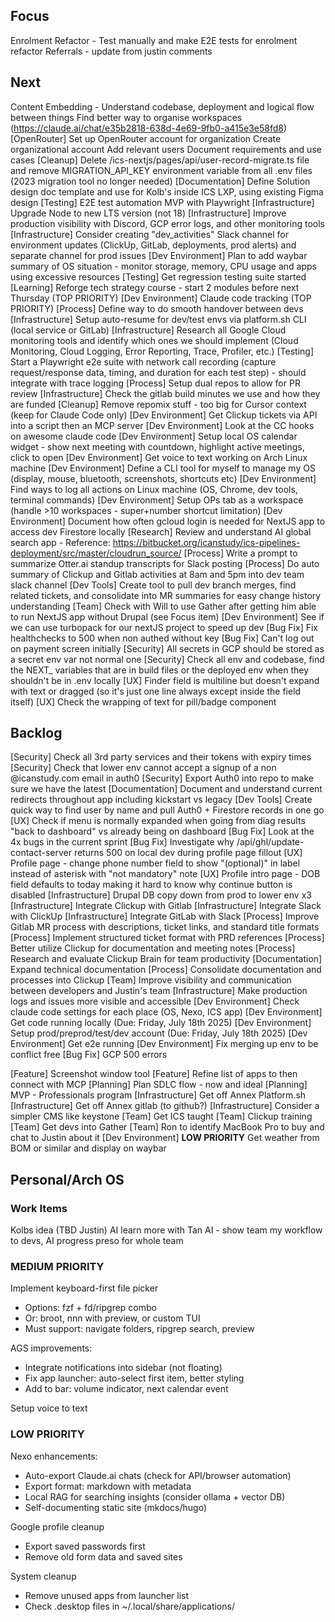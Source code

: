 ## Focus
Enrolment Refactor - Test manually and make E2E tests for enrolment refactor
Referrals - update from justin comments

## Next
Content Embedding - Understand codebase, deployment and logical flow between things
Find better way to organise workspaces (https://claude.ai/chat/e35b2818-638d-4e69-9fb0-a415e3e58fd8)
[OpenRouter] Set up OpenRouter account for organization
  Create organizational account
  Add relevant users
  Document requirements and use cases
[Cleanup] Delete /ics-nextjs/pages/api/user-record-migrate.ts file and remove MIGRATION_API_KEY environment variable from all .env files (2023 migration tool no longer needed)
[Documentation] Define Solution design doc template and use for Kolb's inside ICS LXP, using existing Figma design
[Testing] E2E test automation MVP with Playwright
[Infrastructure] Upgrade Node to new LTS version (not 18)
[Infrastructure] Improve production visibility with Discord, GCP error logs, and other monitoring tools
[Infrastructure] Consider creating "dev_activities" Slack channel for environment updates (ClickUp, GitLab, deployments, prod alerts) and separate channel for prod issues
[Dev Environment] Plan to add waybar summary of OS situation - monitor storage, memory, CPU usage and apps using excessive resources
[Testing] Get regression testing suite started
[Learning] Reforge tech strategy course - start 2 modules before next Thursday (TOP PRIORITY)
[Dev Environment] Claude code tracking (TOP PRIORITY)
[Process] Define way to do smooth handover between devs
[Infrastructure] Setup auto-resume for dev/test envs via platform.sh CLI (local service or GitLab)
[Infrastructure] Research all Google Cloud monitoring tools and identify which ones we should implement (Cloud Monitoring, Cloud Logging, Error Reporting, Trace, Profiler, etc.)
[Testing] Start a Playwright e2e suite with network call recording (capture request/response data, timing, and duration for each test step) - should integrate with trace logging
[Process] Setup dual repos to allow for PR review
[Infrastructure] Check the gitlab build minutes we use and how they are funded
[Cleanup] Remove repomix stuff - too big for Cursor context (keep for Claude Code only)
[Dev Environment] Get Clickup tickets via API into a script then an MCP server
[Dev Environment] Look at the CC hooks on awesome claude code
[Dev Environment] Setup local OS calendar widget - show next meeting with countdown, highlight active meetings, click to open
[Dev Environment] Get voice to text working on Arch Linux machine
[Dev Environment] Define a CLI tool for myself to manage my OS (display, mouse, bluetooth, screenshots, shortcuts etc)
[Dev Environment] Find ways to log all actions on Linux machine (OS, Chrome, dev tools, terminal commands)
[Dev Environment] Setup OPs tab as a workspace (handle >10 workspaces - super+number shortcut limitation)
[Dev Environment] Document how often gcloud login is needed for NextJS app to access dev Firestore locally
[Research] Review and understand AI global search app - Reference: https://bitbucket.org/icanstudy/ics-pipelines-deployment/src/master/cloudrun_source/
[Process] Write a prompt to summarize Otter.ai standup transcripts for Slack posting
[Process] Do auto summary of Clickup and Gitlab activities at 8am and 5pm into dev team slack channel
[Dev Tools] Create tool to pull dev branch merges, find related tickets, and consolidate into MR summaries for easy change history understanding
[Team] Check with Will to use Gather after getting him able to run NextJS app without Drupal (see Focus item)
[Dev Environment] See if we can use turbopack for our nextJS project to speed up dev
[Bug Fix] Fix healthchecks to 500 when non authed without key
[Bug Fix] Can't log out on payment screen initially
[Security] All secrets in GCP should be stored as a secret env var not normal one
[Security] Check all env and codebase, find the NEXT_ variables that are in build files or the deployed env when they shouldn't be in .env locally
[UX] Finder field is multiline but doesn't expand with text or dragged (so it's just one line always except inside the field itself)
[UX] Check the wrapping of text for pill/badge component

## Backlog

[Security] Check all 3rd party services and their tokens with expiry times
[Security] Check that lower env cannot accept a signup of a non @icanstudy.com email in auth0
[Security] Export Auth0 into repo to make sure we have the latest
[Documentation] Document and understand current redirects throughout app including kickstart vs legacy
[Dev Tools] Create quick way to find user by name and pull Auth0 + Firestore records in one go
[UX] Check if menu is normally expanded when going from diag results "back to dashboard" vs already being on dashboard
[Bug Fix] Look at the 4x bugs in the current sprint
[Bug Fix] Investigate why /api/ghl/update-contact-server returns 500 on local dev during profile page fillout
[UX] Profile page - change phone number field to show "(optional)" in label instead of asterisk with "not mandatory" note
[UX] Profile intro page - DOB field defaults to today making it hard to know why continue button is disabled
[Infrastructure] Drupal DB copy down from prod to lower env x3
[Infrastructure] Integrate Clickup with Gitlab
[Infrastructure] Integrate Slack with ClickUp
[Infrastructure] Integrate GitLab with Slack
[Process] Improve Gitlab MR process with descriptions, ticket links, and standard title formats
[Process] Implement structured ticket format with PRD references
[Process] Better utilize Clickup for documentation and meeting notes
[Process] Research and evaluate Clickup Brain for team productivity
[Documentation] Expand technical documentation
[Process] Consolidate documentation and processes into Clickup
[Team] Improve visibility and communication between developers and Justin's team
[Infrastructure] Make production logs and issues more visible and accessible
[Dev Environment] Check claude code settings for each place (OS, Nexo, ICS app)
[Dev Environment] Get code running locally (Due: Friday, July 18th 2025)
[Dev Environment] Setup prod/preprod/test/dev account (Due: Friday, July 18th 2025)
[Dev Environment] Get e2e running
[Dev Environment] Fix merging up env to be conflict free
[Bug Fix] GCP 500 errors

[Feature] Screenshot window tool
[Feature] Refine list of apps to then connect with MCP
[Planning] Plan SDLC flow - now and ideal
[Planning] MVP - Professionals program
[Infrastructure] Get off Annex Platform.sh
[Infrastructure] Get off Annex gitlab (to github?)
[Infrastructure] Consider a simpler CMS like keystone
[Team] Get ICS taught
[Team] Clickup training
[Team] Get devs into Gather
[Team] Ron to identify MacBook Pro to buy and chat to Justin about it
[Dev Environment] **LOW PRIORITY** Get weather from BOM or similar and display on waybar

## Personal/Arch OS

### Work Items
Kolbs idea (TBD Justin)
AI learn more with Tan
AI - show team my workflow to devs, AI progress preso for whole team

### MEDIUM PRIORITY
Implement keyboard-first file picker
  - Options: fzf + fd/ripgrep combo
  - Or: broot, nnn with preview, or custom TUI
  - Must support: navigate folders, ripgrep search, preview

AGS improvements:
  - Integrate notifications into sidebar (not floating)
  - Fix app launcher: auto-select first item, better styling
  - Add to bar: volume indicator, next calendar event

Setup voice to text

### LOW PRIORITY
Nexo enhancements:
  - Auto-export Claude.ai chats (check for API/browser automation)
  - Export format: markdown with metadata
  - Local RAG for searching insights (consider ollama + vector DB)
  - Self-documenting static site (mkdocs/hugo)

Google profile cleanup
  - Export saved passwords first
  - Remove old form data and saved sites

System cleanup
  - Remove unused apps from launcher list
  - Check .desktop files in ~/.local/share/applications/
